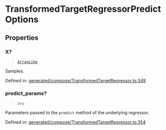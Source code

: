 # TransformedTargetRegressorPredictOptions

## Properties

### X?

> [`ArrayLike`](../types/ArrayLike.md)

Samples.

Defined in:  [generated/compose/TransformedTargetRegressor.ts:349](https://github.com/transitive-bullshit/scikit-learn-ts/blob/92ab806/packages/sklearn/src/generated/compose/TransformedTargetRegressor.ts#L349)

### predict\_params?

> `any`

Parameters passed to the `predict` method of the underlying regressor.

Defined in:  [generated/compose/TransformedTargetRegressor.ts:354](https://github.com/transitive-bullshit/scikit-learn-ts/blob/92ab806/packages/sklearn/src/generated/compose/TransformedTargetRegressor.ts#L354)
